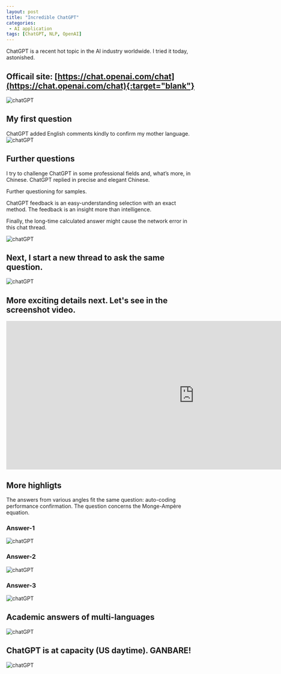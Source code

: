```yaml
---
layout: post
title: "Incredible ChatGPT"
categories:
 - AI application
tags: [ChatGPT, NLP, OpenAI]
---
```


ChatGPT is a recent hot topic in the AI industry worldwide. I tried it today, astonished.

<!--more-->

## Officail site: [https://chat.openai.com/chat](https://chat.openai.com/chat){:target="blank"}
![chatGPT](/assets/images/20221214_chatGPT_1.png)

## My first question
ChatGPT added English comments kindly to confirm my mother language. 
![chatGPT](/assets/images/20221214_chatGPT_2.png)

## Further questions
I try to challenge ChatGPT in some professional fields and, what’s more, in Chinese. ChatGPT replied in precise and elegant Chinese.

Further questioning for samples. 

ChatGPT feedback is an easy-understanding selection with an exact method.
The feedback is an insight more than intelligence.

Finally, the long-time calculated answer might cause the network error in this chat thread.

![chatGPT](/assets/images/20221214_chatGPT_3.png)

## Next, I start a new thread to ask the same question.
![chatGPT](/assets/images/20221214_chatGPT_4.png)

## More exciting details next. Let's see in the screenshot video.
<iframe width="1000" height="396" src="https://www.youtube.com/embed/VgYQzib0A_8" title="My first trail of ChatGPT" frameborder="0" allow="accelerometer; autoplay; clipboard-write; encrypted-media; gyroscope; picture-in-picture" allowfullscreen></iframe>

## More highligts
The answers from various angles fit the same question: auto-coding performance confirmation. The question concerns the Monge-Ampère equation.

### Answer-1
![chatGPT](/assets/images/20221214_chatGPT_5.png)

### Answer-2
![chatGPT](/assets/images/20221214_chatGPT_6.png)

### Answer-3
![chatGPT](/assets/images/20221214_chatGPT_7.png)

## Academic answers of multi-languages
![chatGPT](/assets/images/20221214_chatGPT_8.png)

## ChatGPT is at capacity (US daytime). GANBARE!
![chatGPT](/assets/images/20221214_chatGPT_9.png)


